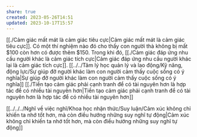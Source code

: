 ```yaml
---
share: true
created: 2023-05-26T14:51
updated: 2023-10-17T15:57
---
```

[[./Cảm giác mất mát là cảm giác tiêu cực|Cảm giác mất mát là cảm giác tiêu cực]]. Có một thí nghiệm nào đó cho thấy con người thà không bị mất $100 còn hơn có được thêm $150. Trong khi đó, [[./Cảm giác đáp ứng nhu cầu người khác là cảm giác tích cực|Cảm giác đáp ứng nhu cầu người khác lại là cảm giác tích cực]]. [[../../Tâm lý học quản lý và lao động/Kỹ năng, động lực/Sự giúp đỡ người khác làm con người cảm thấy cuộc sống có ý nghĩa|Sự giúp đỡ người khác làm con người cảm thấy cuộc sống có ý nghĩa]]
[[./Tiền tạo cảm giác phải cạnh tranh để có tài nguyên hơn là hợp tác để có nhiều tài nguyên hơn|Tiền tạo cảm giác phải cạnh tranh để có tài nguyên hơn là hợp tác để có nhiều tài nguyên hơn]]

[[../../../Nghĩ về việc nghĩ/Khoa học nhận thức/Suy luận/Cảm xúc không chỉ khiến ta nhớ tốt hơn, mà còn điều hướng những suy nghĩ tự động|Cảm xúc không chỉ khiến ta nhớ tốt hơn, mà còn điều hướng những suy nghĩ tự động]]
